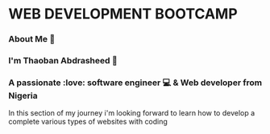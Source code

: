 # WEB DEVELOPMENT BOOTCAMP


### About Me :page_with_curl: 
### I'm Thaoban Abdrasheed :boy:
### A passionate :love: software engineer :computer: & Web developer from Nigeria</p>
<p>In this section of my journey i'm looking forward to learn how to develop a complete various types of websites with coding</p>
